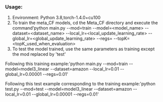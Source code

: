 ### Usage:
1. Environment: Python 3.8,torch-1.4.0+cu100
2. To train the meta\_CF models, cd the Meta\_CF directory and execute the command'python main.py --mod=train --model=<model\_name> --dataset=<dataset\_name> --local\_lr=<local\_update\_learning\_rate>  --global_lr=<global\_update\_learning\_rate> --regs=<regularization> --topK=<topK\_used\_when\_evaluation>
3. To test the model trained, use the same parameters as training except the mod replaced by 'test'

Following this training example:'python main.py --mod=train --model=model3\_linear --dataset=amazon --local\_lr=0.01 --global\_lr=0.00001 --regs=0.01'

Following this test example corresponding to the training example:'python test.py --mod=test --model=model3\_linear --dataset=amazon --local\_lr=0.01 --global\_lr=0.00001 --regs=0.01' 
